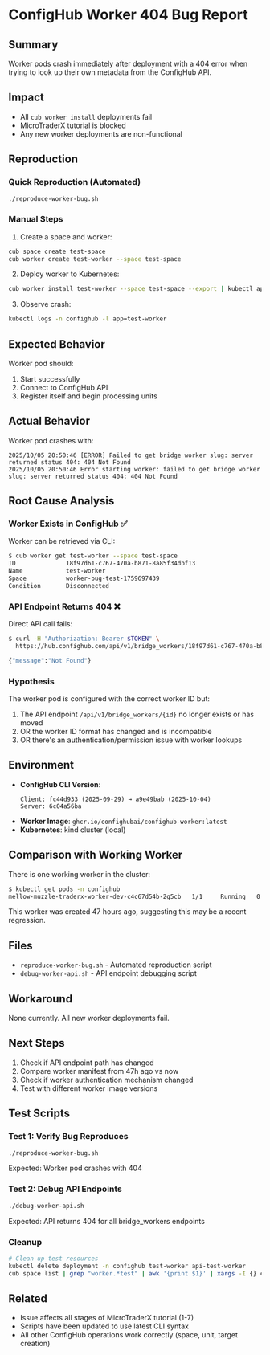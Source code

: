 # ConfigHub Worker 404 Bug Report

## Summary

Worker pods crash immediately after deployment with a 404 error when trying to look up their own metadata from the ConfigHub API.

## Impact

- All `cub worker install` deployments fail
- MicroTraderX tutorial is blocked
- Any new worker deployments are non-functional

## Reproduction

### Quick Reproduction (Automated)
```bash
./reproduce-worker-bug.sh
```

### Manual Steps

1. Create a space and worker:
```bash
cub space create test-space
cub worker create test-worker --space test-space
```

2. Deploy worker to Kubernetes:
```bash
cub worker install test-worker --space test-space --export | kubectl apply -f -
```

3. Observe crash:
```bash
kubectl logs -n confighub -l app=test-worker
```

## Expected Behavior

Worker pod should:
1. Start successfully
2. Connect to ConfigHub API
3. Register itself and begin processing units

## Actual Behavior

Worker pod crashes with:
```
2025/10/05 20:50:46 [ERROR] Failed to get bridge worker slug: server returned status 404: 404 Not Found
2025/10/05 20:50:46 Error starting worker: failed to get bridge worker slug: server returned status 404: 404 Not Found
```

## Root Cause Analysis

### Worker Exists in ConfigHub ✅

Worker can be retrieved via CLI:
```bash
$ cub worker get test-worker --space test-space
ID              18f97d61-c767-470a-b871-8a85f34dbf13
Name            test-worker
Space           worker-bug-test-1759697439
Condition       Disconnected
```

### API Endpoint Returns 404 ❌

Direct API call fails:
```bash
$ curl -H "Authorization: Bearer $TOKEN" \
  https://hub.confighub.com/api/v1/bridge_workers/18f97d61-c767-470a-b871-8a85f34dbf13

{"message":"Not Found"}
```

### Hypothesis

The worker pod is configured with the correct worker ID but:
1. The API endpoint `/api/v1/bridge_workers/{id}` no longer exists or has moved
2. OR the worker ID format has changed and is incompatible
3. OR there's an authentication/permission issue with worker lookups

## Environment

- **ConfigHub CLI Version**:
  ```
  Client: fc44d933 (2025-09-29) → a9e49bab (2025-10-04)
  Server: 6c04a56ba
  ```
- **Worker Image**: `ghcr.io/confighubai/confighub-worker:latest`
- **Kubernetes**: kind cluster (local)

## Comparison with Working Worker

There is one working worker in the cluster:
```bash
$ kubectl get pods -n confighub
mellow-muzzle-traderx-worker-dev-c4c67d54b-2g5cb   1/1     Running   0   47h
```

This worker was created 47 hours ago, suggesting this may be a recent regression.

## Files

- `reproduce-worker-bug.sh` - Automated reproduction script
- `debug-worker-api.sh` - API endpoint debugging script

## Workaround

None currently. All new worker deployments fail.

## Next Steps

1. Check if API endpoint path has changed
2. Compare worker manifest from 47h ago vs now
3. Check if worker authentication mechanism changed
4. Test with different worker image versions

## Test Scripts

### Test 1: Verify Bug Reproduces
```bash
./reproduce-worker-bug.sh
```

Expected: Worker pod crashes with 404

### Test 2: Debug API Endpoints
```bash
./debug-worker-api.sh
```

Expected: API returns 404 for all bridge_workers endpoints

### Cleanup
```bash
# Clean up test resources
kubectl delete deployment -n confighub test-worker api-test-worker
cub space list | grep "worker.*test" | awk '{print $1}' | xargs -I {} cub space delete {}
```

## Related

- Issue affects all stages of MicroTraderX tutorial (1-7)
- Scripts have been updated to use latest CLI syntax
- All other ConfigHub operations work correctly (space, unit, target creation)
